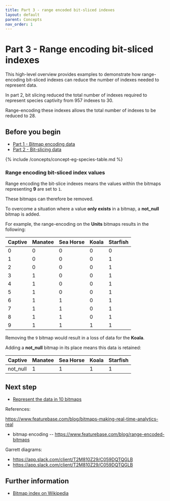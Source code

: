 ```yaml
---
title: Part 3 - range encoded bit-sliced indexes
layout: default
parent: Concepts
nav_order: 1
---
```


# Part 3 - Range encoding bit-sliced indexes

This high-level overview provides examples to demonstrate how range-encoding bit-sliced indexes can reduce the number of indexes needed to represent data.

In part 2, bit slicing reduced the total number of indexes required to represent species captivity from 957 indexes to 30.

Range-encoding these indexes allows the total number of indexes to be reduced to 28.

## Before you begin

* [Part 1 - Bitmap encoding data](/docs/concepts/concept-bitmap-index)
* [Part 2 - Bit-slicing data](/docs/concepts/concept-bit-slicing)

{% include /concepts/concept-eg-species-table.md %}

### Range encoding bit-sliced index values

Range encoding the bit-slice indexes means the values within the bitmaps representing **9** are set to `1`.

These bitmaps can therefore be removed.

To overcome a situation where a value **only exists** in a bitmap, a **not_null** bitmap is added.

For example, the range-encoding on the **Units** bitmaps results in the following:

| Captive | Manatee | Sea Horse | Koala | Starfish |
|---|---|---|---|---|
| 0 | 0 | 0 | 0 | 0 |
| 1 | 0 | 0 | 0 | 1 |
| 2 | 0 | 0 | 0 | 1 |
| 3 | 1 | 0 | 0 | 1 |
| 4 | 1 | 0 | 0 | 1 |
| 5 | 1 | 0 | 0 | 1 |
| 6 | 1 | 1 | 0 | 1 |
| 7 | 1 | 1 | 0 | 1 |
| 8 | 1 | 1 | 0 | 1 |
| 9 | 1 | 1 | 1 | 1 |

Removing the `9` bitmap would result in a loss of data for the **Koala**.

Adding a **not_null** bitmap in its place means this data is retained:

| Captive | Manatee | Sea Horse | Koala | Starfish |
|---|---|---|---|---|
| not_null | 1 | 1 | 1 | 1 |

## Next step

* [Represent the data in 10 bitmaps](#)









References:

https://www.featurebase.com/blog/bitmaps-making-real-time-analytics-real
* bitmap encoding -- https://www.featurebase.com/blog/range-encoded-bitmaps


Garrett diagrams:

* https://app.slack.com/client/T2M810Z29/C059DQTQGLB
* https://app.slack.com/client/T2M810Z29/C059DQTQGLB


## Further information

* [Bitmap index on Wikipedia](https://en.wikipedia.org/wiki/Bitmap_index)
